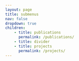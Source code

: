 ```yaml
---
layout: page
title: submenus
nav: false
dropdown: true
children: 
    - title: publications
      permalink: /publications/
    - title: divider
    - title: projects
      permalink: /projects/
---
```

